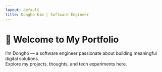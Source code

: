 ```yaml
---
layout: default
title: Dongho Kim | Software Engineer
---
```


# 🚀 Welcome to My Portfolio

I’m Dongho — a software engineer passionate about building meaningful digital solutions.  
Explore my projects, thoughts, and tech experiments here.
